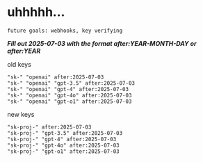 # uhhhhh...

`future goals: webhooks, key verifying`



***Fill out 2025-07-03 with the format after:YEAR-MONTH-DAY or after:YEAR***

old keys
```
"sk-" "openai" after:2025-07-03
"sk-" "openai" "gpt-3.5" after:2025-07-03
"sk-" "openai" "gpt-4" after:2025-07-03
"sk-" "openai" "gpt-4o" after:2025-07-03
"sk-" "openai" "gpt-o1" after:2025-07-03
```

new keys
```
"sk-proj-" after:2025-07-03
"sk-proj-" "gpt-3.5" after:2025-07-03
"sk-proj-" "gpt-4" after:2025-07-03
"sk-proj-" "gpt-4o" after:2025-07-03
"sk-proj-" "gpt-o1" after:2025-07-03
```
